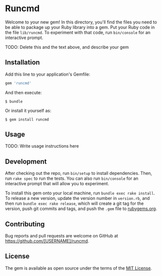 # Runcmd

Welcome to your new gem! In this directory, you'll find the files you need to be able to package up your Ruby library into a gem. Put your Ruby code in the file `lib/runcmd`. To experiment with that code, run `bin/console` for an interactive prompt.

TODO: Delete this and the text above, and describe your gem

## Installation

Add this line to your application's Gemfile:

```ruby
gem 'runcmd'
```

And then execute:

    $ bundle

Or install it yourself as:

    $ gem install runcmd

## Usage

TODO: Write usage instructions here

## Development

After checking out the repo, run `bin/setup` to install dependencies. Then, run `rake spec` to run the tests. You can also run `bin/console` for an interactive prompt that will allow you to experiment.

To install this gem onto your local machine, run `bundle exec rake install`. To release a new version, update the version number in `version.rb`, and then run `bundle exec rake release`, which will create a git tag for the version, push git commits and tags, and push the `.gem` file to [rubygems.org](https://rubygems.org).

## Contributing

Bug reports and pull requests are welcome on GitHub at https://github.com/[USERNAME]/runcmd.

## License

The gem is available as open source under the terms of the [MIT License](https://opensource.org/licenses/MIT).
